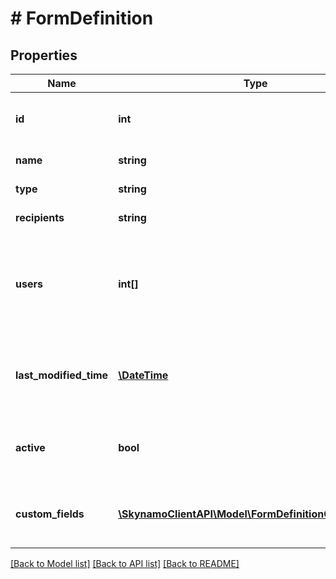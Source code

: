 # # FormDefinition

## Properties

Name | Type | Description | Notes
------------ | ------------- | ------------- | -------------
**id** | **int** | The unique ID of the form definition | [optional]
**name** | **string** | The name of the form | [optional]
**type** | **string** | The type of the form | [optional]
**recipients** | **string** | The email recipients | [optional]
**users** | **int[]** | The user ids that can complete this form. If empty all user can use the form | [optional]
**last_modified_time** | [**\DateTime**](\DateTime.md) | The last time the form definition was modified | [optional]
**active** | **bool** | Indicates whether the form is active or not | [optional]
**custom_fields** | [**\SkynamoClientAPI\Model\FormDefinitionCustomField[]**](FormDefinitionCustomField.md) | List of custom fields of the form definition | [optional]

[[Back to Model list]](../../README.md#models) [[Back to API list]](../../README.md#endpoints) [[Back to README]](../../README.md)

